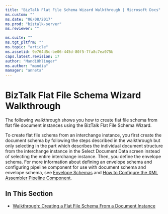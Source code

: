 ```yaml
---
title: "BizTalk Flat File Schema Wizard Walkthrough | Microsoft Docs"
ms.custom: ""
ms.date: "06/08/2017"
ms.prod: "biztalk-server"
ms.reviewer: ""

ms.suite: ""
ms.tgt_pltfrm: ""
ms.topic: "article"
ms.assetid: 9e764d5c-be06-445d-80f5-7fa8c7ea075b
caps.latest.revision: 17
author: "MandiOhlinger"
ms.author: "mandia"
manager: "anneta"
---
```

# BizTalk Flat File Schema Wizard Walkthrough
The following walkthrough shows you how to create flat file schema from flat file document instances using the BizTalk Flat File Schema Wizard.  
  
 To create flat file schema from an interchange instance, you first create the document schema by following the steps described in the walkthrough but only selecting in the part which describes the individual document structure from the interchange instance in the Select Document Data screen instead of selecting the entire interchange instance. Then, you define the envelope schema. For more information about defining an envelope schema and configuring pipeline component for use with document schema and envelope schema, see [Envelope Schemas](../core/envelope-schemas.md) and [How to Configure the XML Assembler Pipeline Component](../core/how-to-configure-the-xml-assembler-pipeline-component.md).  
  
## In This Section  
  
-   [Walkthrough: Creating a Flat File Schema From a Document Instance](../core/walkthrough-creating-a-flat-file-schema-from-a-document-instance.md)